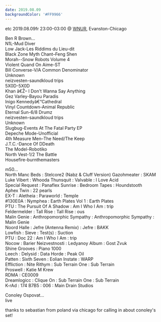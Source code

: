 ```yaml
---
date: 2019.08.09
backgroundColor: '#FF9966'
---
```


etc 2019.08.09fr 23:00-03:00 @ [WNUR](http://www.wnur.org/), Evanston-Chicago  

Ben R Brown...  
N1L-Mud Diver  
Low Jack-Les Riddims du Lieu-dit  
Black Zone Myth Chant–Feng Shen  
Morah--Snow Robots Volume 4  
Violent Quand On Aime-ST  
Bill Converse-V/A Common Denominator  
Unknown  
neizvesten-saundkloud trips  
5X0D-5X0D  
Khan â€Ž– I Don't Wanna Say Anything  
Gez Varley-Bayou Paradis  
Inigo Kennedyâ€“Cathedral  
Vinyl Countdown-Animal Republic  
Eternal Sun-6/8 Drumz  
neizvesten-saundkloud trips  
Unknown  
Slugbug-Events At The Fatal Party EP  
Depeche Mode-Unofficial  
4th Measure Men–The Need/The Keep  
J.T.C.-Dance Of DDeath  
The Model-Robotiko  
North Vest-1/2 The Battle  
Housefire-burnthemasters  

m50...  
North Manc Beds : Stelcore2 (Nabz & Cluff Version) Gazohmeater : SKAM  
Luke Vibert : Whooda Thunsquit : Valvable : I Love Acid  
Special Request : Panaflex Sunrise : Bedroom Tapes : Houndstooth  
Aphex Twin : 22 pearls  
EX-T : Aletheia : Paraworld : Temple  
#130E0A : Nymphea : Earth Plates Vol 1 : Earth Plates  
PTU : The Pursuit Of A Shadow : Am I Who I Am : trip  
Feldermelder : Tall Rise : Tall Rise : ous  
Malin Genie : Anthropomorphic Sympathy : Anthropomorphic Sympathy : Malin Genie  
Noord Halle : Jefre (Antenna Remix) : Jefre : BAKK  
Lowfish : Sieve : Test(s) : Suction  
PTU : Doc 22 : Am I Who I Am : trip  
Nocow : Barier Neizvestnosti : Ledyanoy Album : Gost Zvuk  
Shine Grooves : Piano 1000  
Leech : Delysid : Data Horde : Peak Oil  
Patten : Sixth Seven : Eolian Instate : WARP  
Effliction : Nite Rithym : Sub Terrain One : Sub Terrain  
Proswell : Katie M Krew  
RDMA : CE0009  
Dreamlogicc : Clique On : Sub Terrain One : Sub Terrain  
K-rAd : 174 B7B5 : 006 : Main Drain Studios  

Conoley Ospovat...  
live  

thanks to sebastian from poland via chicago for calling in about conoley's set!